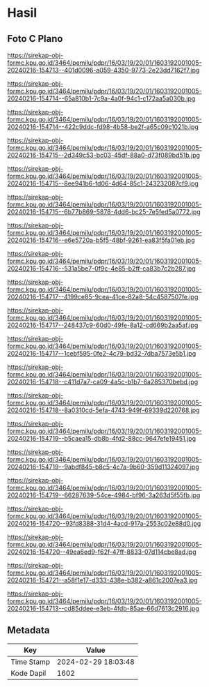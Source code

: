 # Hasil

## Foto C Plano

https://sirekap-obj-formc.kpu.go.id/3464/pemilu/pdpr/16/03/19/20/01/1603192001005-20240216-154713--401d0096-a059-4350-9773-2e23dd7162f7.jpg

https://sirekap-obj-formc.kpu.go.id/3464/pemilu/pdpr/16/03/19/20/01/1603192001005-20240216-154714--65a810b1-7c9a-4a0f-94c1-c172aa5a030b.jpg

https://sirekap-obj-formc.kpu.go.id/3464/pemilu/pdpr/16/03/19/20/01/1603192001005-20240216-154714--422c9ddc-fd98-4b58-be2f-a65c09c1021b.jpg

https://sirekap-obj-formc.kpu.go.id/3464/pemilu/pdpr/16/03/19/20/01/1603192001005-20240216-154715--2d349c53-bc03-45df-88a0-d73f089bd51b.jpg

https://sirekap-obj-formc.kpu.go.id/3464/pemilu/pdpr/16/03/19/20/01/1603192001005-20240216-154715--8ee941b6-fd06-4d64-85c1-243232087cf9.jpg

https://sirekap-obj-formc.kpu.go.id/3464/pemilu/pdpr/16/03/19/20/01/1603192001005-20240216-154715--6b77b869-5878-4dd6-bc25-7e5fed5a0772.jpg

https://sirekap-obj-formc.kpu.go.id/3464/pemilu/pdpr/16/03/19/20/01/1603192001005-20240216-154716--e6e5720a-b5f5-48bf-9261-ea83f5fa01eb.jpg

https://sirekap-obj-formc.kpu.go.id/3464/pemilu/pdpr/16/03/19/20/01/1603192001005-20240216-154716--531a5be7-0f9c-4e85-b2ff-ca83b7c2b287.jpg

https://sirekap-obj-formc.kpu.go.id/3464/pemilu/pdpr/16/03/19/20/01/1603192001005-20240216-154717--4199ce85-9cea-41ce-82a8-54c4587507fe.jpg

https://sirekap-obj-formc.kpu.go.id/3464/pemilu/pdpr/16/03/19/20/01/1603192001005-20240216-154717--248437c9-60d0-49fe-8a12-cd669b2aa5af.jpg

https://sirekap-obj-formc.kpu.go.id/3464/pemilu/pdpr/16/03/19/20/01/1603192001005-20240216-154717--1cebf595-0fe2-4c79-bd32-7dba7573e5b1.jpg

https://sirekap-obj-formc.kpu.go.id/3464/pemilu/pdpr/16/03/19/20/01/1603192001005-20240216-154718--c411d7a7-ca09-4a5c-b1b7-6a285370bebd.jpg

https://sirekap-obj-formc.kpu.go.id/3464/pemilu/pdpr/16/03/19/20/01/1603192001005-20240216-154718--8a0310cd-5efa-4743-949f-69339d220768.jpg

https://sirekap-obj-formc.kpu.go.id/3464/pemilu/pdpr/16/03/19/20/01/1603192001005-20240216-154719--b5caea15-db8b-4fd2-88cc-9647efe19451.jpg

https://sirekap-obj-formc.kpu.go.id/3464/pemilu/pdpr/16/03/19/20/01/1603192001005-20240216-154719--9abdf845-b8c5-4c7a-9b60-359d11324097.jpg

https://sirekap-obj-formc.kpu.go.id/3464/pemilu/pdpr/16/03/19/20/01/1603192001005-20240216-154719--66287639-54ce-4984-bf96-3a263d5f55fb.jpg

https://sirekap-obj-formc.kpu.go.id/3464/pemilu/pdpr/16/03/19/20/01/1603192001005-20240216-154720--93fd8388-31d4-4acd-917a-2553c02e88d0.jpg

https://sirekap-obj-formc.kpu.go.id/3464/pemilu/pdpr/16/03/19/20/01/1603192001005-20240216-154720--49ea6ed9-f62f-47ff-8833-07d114cbe8ad.jpg

https://sirekap-obj-formc.kpu.go.id/3464/pemilu/pdpr/16/03/19/20/01/1603192001005-20240216-154721--a58f1e17-d333-438e-b382-a861c2007ea3.jpg

https://sirekap-obj-formc.kpu.go.id/3464/pemilu/pdpr/16/03/19/20/01/1603192001005-20240216-154713--cd85ddee-e3eb-4fdb-85ae-66d7613c2916.jpg


## Metadata

| Key        | Value               |
| ---------- | ------------------- |
| Time Stamp | 2024-02-29 18:03:48 |
| Kode Dapil | 1602                |




